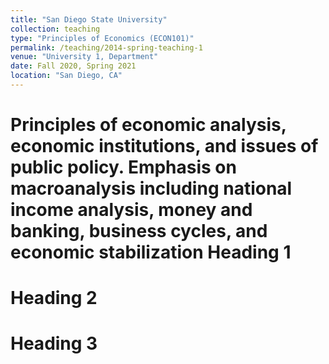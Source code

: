 ```yaml
---
title: "San Diego State University"
collection: teaching
type: "Principles of Economics (ECON101)"
permalink: /teaching/2014-spring-teaching-1
venue: "University 1, Department"
date: Fall 2020, Spring 2021
location: "San Diego, CA"
---
```


Principles of economic analysis, economic institutions, and issues of public policy. Emphasis on macroanalysis including national income analysis, money and banking, business cycles, and economic stabilization
Heading 1
======

Heading 2
======

Heading 3
======
